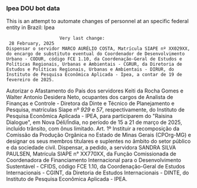  ### Ipea DOU bot data
 This is an attempt to automate changes of personnel at an specific federal entity in Brazil: Ipea
 
                        Very last change: 
 	 28 February, 2025
	Dispensar o servidor MARCO AURÉLIO COSTA, Matrícula SIAPE nº XX029XX, do encargo de substituto eventual do Coordenador de Desenvolvimento Urbano - CODUR, código FCE 1.10, da Coordenação-Geral de Estudos e Políticas Regionais, Urbanas e Ambientais - CGRUR, da Diretoria de Estudos e Políticas Regionais, Urbanas e Ambientais - DIRUR, do Instituto de Pesquisa Econômica Aplicada - Ipea, a contar de 19 de fevereiro de 2025.
Autorizar o Afastamento do País dos servidores Keiti da Rocha Gomes e Walter Antonio Desidera Neto, ocupantes dos cargos de Analista de Finanças e Controle - Diretora da Dinte e Técnico de Planejamento e Pesquisa, matrículas Siape nº *929* e *57*, respectivamente, do Instituto de Pesquisa Econômica Aplicada - IPEA, para participarem do "Raisina Dialogue", em Nova Déli/Índia, no período de 15 a 21 de março de 2025, incluído trânsito, com ônus limitado.
Art. 1º Instituir a recomposição da Comissão da Produção Orgânica no Estado de Minas Gerais (CPOrg-MG) e designar os seus membros titulares e suplentes no âmbito do setor público e da sociedade civil.
Dispensar, a pedido, a servidora SANDRA SILVA PAULSEN, Matrícula SIAPE n° XX770XX, da Função Comissionada de Coordenadora de Financiamento Internacional para o Desenvolvimento Sustentável - CFIDS, código FCE 1.10, da Coordenação-Geral de Estudos Internacionais - CGINT, da Diretoria de Estudos Internacionais - DINTE, do Instituto de Pesquisa Econômica Aplicada - IPEA.
